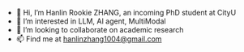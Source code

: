 - 👋 Hi, I’m Hanlin Rookie ZHANG, an incoming PhD student at CityU
- 👀 I’m interested in LLM, AI agent, MultiModal
- 💞️ I’m looking to collaborate on academic research
- 📫 Find me at hanlinzhang1004@gmail.com

<!---
Hanlin1004/Hanlin1004 is a ✨ special ✨ repository because its `README.md` (this file) appears on your GitHub profile.
You can click the Preview link to take a look at your changes.
--->
